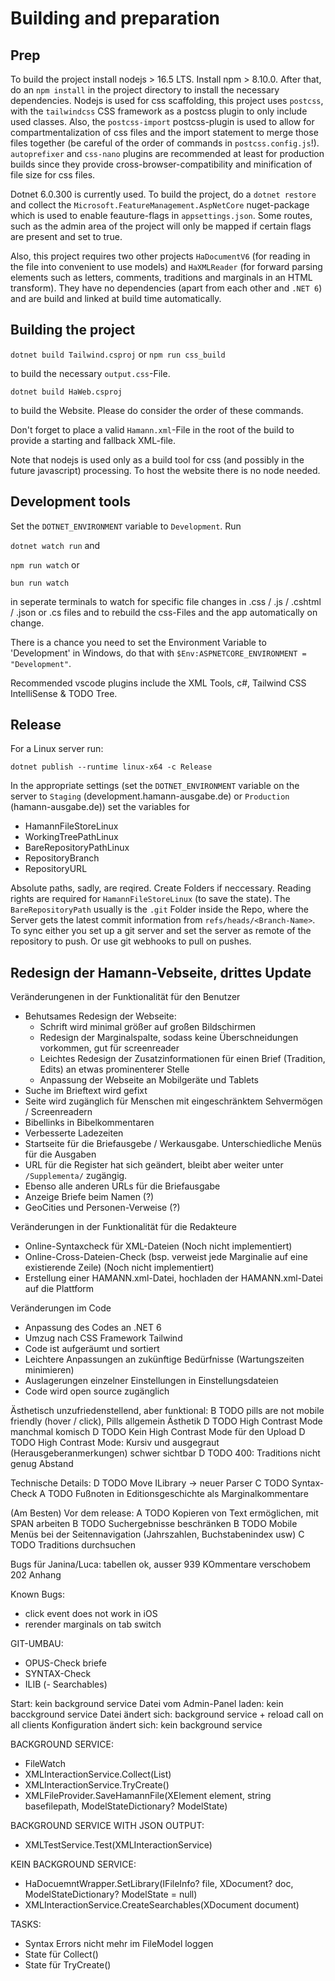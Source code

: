 # Building and preparation

## Prep
To build the project install nodejs > 16.5 LTS. Install npm > 8.10.0. After that, do an `npm install` in the project directory to install the necessary dependencies. Nodejs is used for css scaffolding, this project uses `postcss`, with the `tailwindcss` CSS framework as a postcss plugin to only include used classes. Also, the `postcss-import` postcss-plugin is used to allow for compartmentalization of css files and the import statement to merge those files together (be careful of the order of commands in `postcss.config.js`!). `autoprefixer` and `css-nano` plugins are recommended at least for production builds since they provide cross-browser-compatibility and minification of file size for css files.

Dotnet 6.0.300 is currently used. To build the project, do a `dotnet restore` and collect the `Microsoft.FeatureManagement.AspNetCore` nuget-package which is used to enable feauture-flags in `appsettings.json`. Some routes, such as the admin area of the project will only be mapped if certain flags are present and set to true. 

Also, this project requires two other projects `HaDocumentV6` (for reading in the file into convenient to use models) and `HaXMLReader` (for forward parsing elements such as letters, comments, traditions and marginals in an HTML transform). They have no dependencies (apart from each other and `.NET 6`) and are  build and linked at build time automatically.

## Building the project 

`dotnet build Tailwind.csproj` or `npm run css_build`

to build the necessary `output.css`-File.

`dotnet build HaWeb.csproj`

to build the Website. Please do consider the order of these commands.

Don't forget to place a valid `Hamann.xml`-File in the root of the build to provide a starting and fallback XML-file.

Note that nodejs is used only as a build tool for css (and possibly in the future javascript) processing. To host the website there is no node needed.

## Development tools

Set the `DOTNET_ENVIRONMENT` variable to `Development`. Run

`dotnet watch run` and

`npm run watch` or 

`bun run watch`

in seperate terminals to watch for specific file changes in .css / .js / .cshtml / .json or .cs files and to rebuild the css-Files and the app automatically on change.

There is a chance you need to set the Environment Variable to 'Development' in Windows, do that with `$Env:ASPNETCORE_ENVIRONMENT = "Development"`.

Recommended vscode plugins include the XML Tools, c#, Tailwind CSS IntelliSense & TODO Tree.

## Release


For a Linux server run:

`dotnet publish --runtime linux-x64 -c Release`

In the appropriate settings (set the `DOTNET_ENVIRONMENT` variable on the server to `Staging` (development.hamann-ausgabe.de) or `Production` (hamann-ausgabe.de)) set the variables for

- HamannFileStoreLinux
- WorkingTreePathLinux
- BareRepositoryPathLinux
- RepositoryBranch
- RepositoryURL

Absolute paths, sadly, are reqired. Create Folders if neccessary. Reading rights are required for `HamannFileStoreLinux` (to save the state). The `BareRepositoryPath` usually is the `.git` Folder inside the Repo, where the Server gets the latest commit information from `refs/heads/<Branch-Name>`. To sync either you set up a git server and set the server as remote of the repository to push. Or use git webhooks to pull on pushes. 

## Redesign der Hamann-Vebseite, drittes Update
Veränderungenen in der Funktionalität für den Benutzer
- Behutsames Redesign der Webseite:
    - Schrift wird minimal größer auf großen Bildschirmen
    - Redesign der Marginalspalte, sodass keine Überschneidungen vorkommen, gut für screenreader
    - Leichtes Redesign der Zusatzinformationen für einen Brief (Tradition, Edits) an etwas prominenterer Stelle
    - Anpassung der Webseite an Mobilgeräte und Tablets
- Suche im Brieftext wird gefixt
- Seite wird zugänglich für Menschen mit eingeschränktem Sehvermögen / Screenreadern
- Bibellinks in Bibelkommentaren
- Verbesserte Ladezeiten
- Startseite für die Briefausgebe / Werkausgabe. Unterschiedliche Menüs für die Ausgaben
- URL für die Register hat sich geändert, bleibt aber weiter unter `/Supplementa/` zugängig.
- Ebenso alle anderen URLs für die Briefausgabe
- Anzeige Briefe beim Namen (?)
- GeoCities und Personen-Verweise (?)

Veränderungen in der Funktionalität für die Redakteure
- Online-Syntaxcheck für XML-Dateien (Noch nicht implementiert)
- Online-Cross-Dateien-Check (bsp. verweist jede Marginalie auf eine existierende Zeile) (Noch nicht implementiert)
- Erstellung einer HAMANN.xml-Datei, hochladen der HAMANN.xml-Datei auf die Plattform

Veränderungen im Code
- Anpassung des Codes an .NET 6
- Umzug nach CSS Framework Tailwind 
- Code ist aufgeräumt und sortiert
- Leichtere Anpassungen an zukünftige Bedürfnisse (Wartungszeiten minimieren)
- Auslagerungen einzelner Einstellungen in Einstellungsdateien
- Code wird open source zugänglich

Ästhetisch unzufriedenstellend, aber funktional:
B TODO pills are not mobile friendly (hover / click), Pills allgemein Ästhetik
D TODO High Contrast Mode manchmal komisch
D TODO Kein High Contrast Mode für den Upload
D TODO High Contrast Mode: Kursiv und ausgegraut (Herausgeberanmerkungen) schwer sichtbar
D TODO 400: Traditions nicht genug Abstand

Technische Details:
D TODO Move ILibrary -> neuer Parser
C TODO Syntax-Check
A TODO Fußnoten in Editionsgeschichte als Marginalkommentare

(Am Besten) Vor dem release:
A TODO Kopieren von Text ermöglichen, mit SPAN arbeiten
B TODO Suchergebnisse beschränken
B TODO Mobile Menüs bei der Seitennavigation (Jahrszahlen, Buchstabenindex usw)
C TODO Traditions durchsuchen

Bugs für Janina/Luca:
tabellen ok, ausser 939
KOmmentare verschobem 202 Anhang

Known Bugs:
- click event does not work in iOS
- rerender marginals on tab switch


GIT-UMBAU:

- OPUS-Check briefe
- SYNTAX-Check
- ILIB
(- Searchables)

Start: kein background service
Datei vom Admin-Panel laden: kein bacckground service
Datei ändert sich: background service + reload call on all clients
Konfiguration ändert sich: kein background service

BACKGROUND SERVICE:
- FileWatch
- XMLInteractionService.Collect(List<IFileInfo>)
- XMLInteractionService.TryCreate()
- XMLFileProvider.SaveHamannFile(XElement element, string basefilepath, ModelStateDictionary? ModelState)

BACKGROUND SERVICE WITH JSON OUTPUT:
- XMLTestService.Test(XMLInteractionService)

KEIN BACKGROUND SERVICE:
- HaDocuemntWrapper.SetLibrary(IFileInfo? file, XDocument? doc, ModelStateDictionary? ModelState = null)
- XMLInteractionService.CreateSearchables(XDocument document)

TASKS:
- Syntax Errors nicht mehr im FileModel loggen
- State für Collect()
- State für TryCreate()
